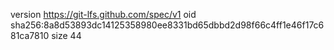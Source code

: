 version https://git-lfs.github.com/spec/v1
oid sha256:8a8d53893dc14125358980ee8331bd65dbbd2d98f66c4ff1e46f17c681ca7810
size 44
